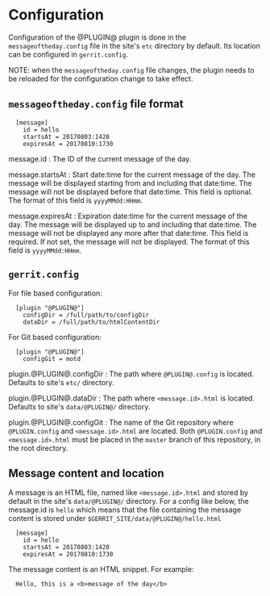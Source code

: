 # Configuration

Configuration of the @PLUGIN@ plugin is done in the `messageoftheday.config`
file in the site's `etc` directory by default. Its location can be configured
in `gerrit.config`.

NOTE: when the `messageoftheday.config` file changes, the plugin needs to
be reloaded for the configuration change to take effect.

## `messageoftheday.config` file format

```
  [message]
    id = hello
    startsAt = 20170803:1420
    expiresAt = 20170810:1730
```

message.id
:	The ID of the current message of the day.

message.startsAt
:	Start date:time for the current message of the day. The message will be
	displayed starting from and including that date:time. The message will not
	be displayed before that date:time. This field is optional.
	The format of this field is `yyyyMMdd:HHmm`.

message.expiresAt
:	Expiration date:time for the current message of the day. The message will be
	displayed up to and including that date:time. The message will not be displayed
	any more after that date:time. This field is required. If not set, the message
	will not be displayed.
	The format of this field is `yyyyMMdd:HHmm`.

## `gerrit.config`
For file based configuration:
```
  [plugin "@PLUGIN@"]
    configDir = /full/path/to/configDir
    dataDir = /full/path/to/htmlContentDir
```

For Git based configuration:
```
  [plugin "@PLUGIN@"]
    configGit = motd
```

plugin.@PLUGIN@.configDir
:	The path where `@PLUGIN@.config` is located. Defaults to site's `etc/` directory.

plugin.@PLUGIN@.dataDir
:	The path where `<message.id>.html` is located. Defaults to site's `data/@PLUGIN@/` directory.

plugin.@PLUGIN@.configGit
: The name of the Git repository where `@PLUGIN.config` and `<message.id>.html` are located.
  Both `@PLUGIN.config` and `<message.id>.html` must be placed in the `master`
  branch of this repository, in the root directory.

## Message content and location

A message is an HTML file, named like `<message.id>.html` and stored by default in
the site's `data/@PLUGIN@/` directory. For a config like below, the message.id is
`hello` which means that the file containing the message content is stored under
`$GERRIT_SITE/data/@PLUGIN@/hello.html`

```
  [message]
    id = hello
    startsAt = 20170803:1420
    expiresAt = 20170810:1730
```

The message content is an HTML snippet. For example:

```
  Hello, this is a <b>message of the day</b>
```

